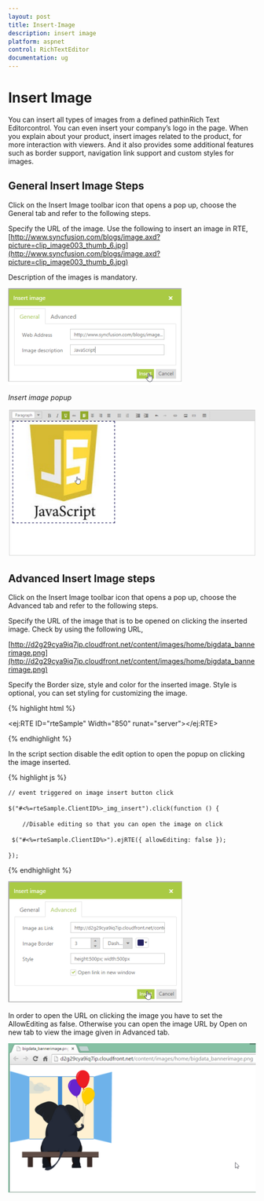 ```yaml
---
layout: post
title: Insert-Image
description: insert image
platform: aspnet
control: RichTextEditor
documentation: ug
---
```


# Insert Image

You can insert all types of images from a defined pathinRich Text Editorcontrol. You can even insert your company’s logo in the page. When you explain about your product, insert images related to the product, for more interaction with viewers. And it also provides some additional features such as border support, navigation link support and custom styles for images.

## General Insert Image Steps 

Click on the Insert Image toolbar icon that opens a pop up, choose the General tab and refer to the following steps.

Specify the URL of the image. Use the following to insert an image in RTE, [http://www.syncfusion.com/blogs/image.axd?picture=clip_image003_thumb_6.jpg](http://www.syncfusion.com/blogs/image.axd?picture=clip_image003_thumb_6.jpg)

Description of the images is mandatory.

![](Insert-Image_images/Insert-Image_img1.png)



_Insert image popup_

![](Insert-Image_images/Insert-Image_img2.png)



## Advanced Insert Image steps

Click on the Insert Image toolbar icon that opens a pop up, choose the Advanced tab and refer to the following steps.

Specify the URL of the image that is to be opened on clicking the inserted image. Check by using the following URL,

[http://d2g29cya9iq7ip.cloudfront.net/content/images/home/bigdata_bannerimage.png](http://d2g29cya9iq7ip.cloudfront.net/content/images/home/bigdata_bannerimage.png)

Specify the Border size, style and color for the inserted image. Style is optional, you can set styling for customizing the image.

{% highlight html %}

<ej:RTE ID="rteSample" Width="850" runat="server"></ej:RTE>

{% endhighlight %}

In the script section disable the edit option to open the popup on clicking the image inserted.

{% highlight js %}

    // event triggered on image insert button click

    $("#<%=rteSample.ClientID%>_img_insert").click(function () {

        //Disable editing so that you can open the image on click

     $("#<%=rteSample.ClientID%>").ejRTE({ allowEditing: false });

    });

{% endhighlight %}


![](Insert-Image_images/Insert-Image_img3.png)

In order to open the URL on clicking the image you have to set the AllowEditing as false. Otherwise you can open the image URL by Open on new tab to view the image given in Advanced tab.

![](Insert-Image_images/Insert-Image_img4.png)